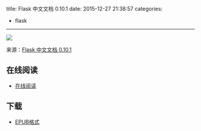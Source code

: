 title: Flask 中文文档 0.10.1
date: 2015-12-27 21:38:57
categories:
  - flask
---

![](http://docs.jinkan.org/docs/flask/_images/logo-full.png)

来源：[Flask 中文文档 0.10.1](http://docs.jinkan.org/docs/flask/)

<!--more-->

## 在线阅读 ##

* [在线阅读](http://docs.jinkan.org/docs/flask/)

## 下载 ##

+ [EPUB格式](https://media.readthedocs.org/epub/flask-chs/latest/flask-chs.epub)